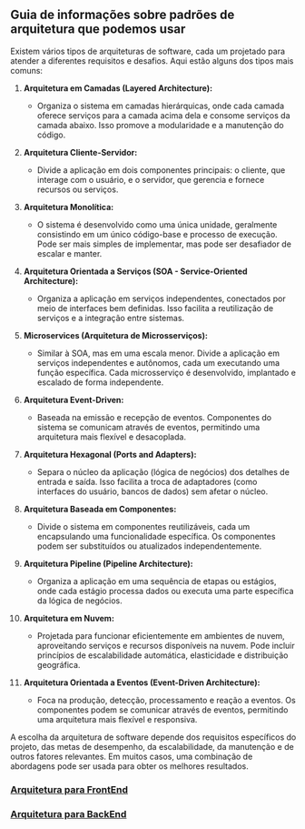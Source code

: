 ## Guia de informações sobre padrões de arquitetura que podemos usar

Existem vários tipos de arquiteturas de software, cada um projetado para atender a diferentes requisitos e desafios. Aqui estão alguns dos tipos mais comuns:

1. **Arquitetura em Camadas (Layered Architecture):**
   - Organiza o sistema em camadas hierárquicas, onde cada camada oferece serviços para a camada acima dela e consome serviços da camada abaixo. Isso promove a modularidade e a manutenção do código.

2. **Arquitetura Cliente-Servidor:**
   - Divide a aplicação em dois componentes principais: o cliente, que interage com o usuário, e o servidor, que gerencia e fornece recursos ou serviços.

3. **Arquitetura Monolítica:**
   - O sistema é desenvolvido como uma única unidade, geralmente consistindo em um único código-base e processo de execução. Pode ser mais simples de implementar, mas pode ser desafiador de escalar e manter.

4. **Arquitetura Orientada a Serviços (SOA - Service-Oriented Architecture):**
   - Organiza a aplicação em serviços independentes, conectados por meio de interfaces bem definidas. Isso facilita a reutilização de serviços e a integração entre sistemas.

5. **Microservices (Arquitetura de Microsserviços):**
   - Similar à SOA, mas em uma escala menor. Divide a aplicação em serviços independentes e autônomos, cada um executando uma função específica. Cada microsserviço é desenvolvido, implantado e escalado de forma independente.

6. **Arquitetura Event-Driven:**
   - Baseada na emissão e recepção de eventos. Componentes do sistema se comunicam através de eventos, permitindo uma arquitetura mais flexível e desacoplada.

7. **Arquitetura Hexagonal (Ports and Adapters):**
   - Separa o núcleo da aplicação (lógica de negócios) dos detalhes de entrada e saída. Isso facilita a troca de adaptadores (como interfaces do usuário, bancos de dados) sem afetar o núcleo.

8. **Arquitetura Baseada em Componentes:**
   - Divide o sistema em componentes reutilizáveis, cada um encapsulando uma funcionalidade específica. Os componentes podem ser substituídos ou atualizados independentemente.

9. **Arquitetura Pipeline (Pipeline Architecture):**
   - Organiza a aplicação em uma sequência de etapas ou estágios, onde cada estágio processa dados ou executa uma parte específica da lógica de negócios.

10. **Arquitetura em Nuvem:**
    - Projetada para funcionar eficientemente em ambientes de nuvem, aproveitando serviços e recursos disponíveis na nuvem. Pode incluir princípios de escalabilidade automática, elasticidade e distribuição geográfica.

11. **Arquitetura Orientada a Eventos (Event-Driven Architecture):**
    - Foca na produção, detecção, processamento e reação a eventos. Os componentes podem se comunicar através de eventos, permitindo uma arquitetura mais flexível e responsiva.

A escolha da arquitetura de software depende dos requisitos específicos do projeto, das metas de desempenho, da escalabilidade, da manutenção e de outros fatores relevantes. Em muitos casos, uma combinação de abordagens pode ser usada para obter os melhores resultados.

### [Arquitetura para FrontEnd](./front-end)
### [Arquitetura para BackEnd](./back-end)